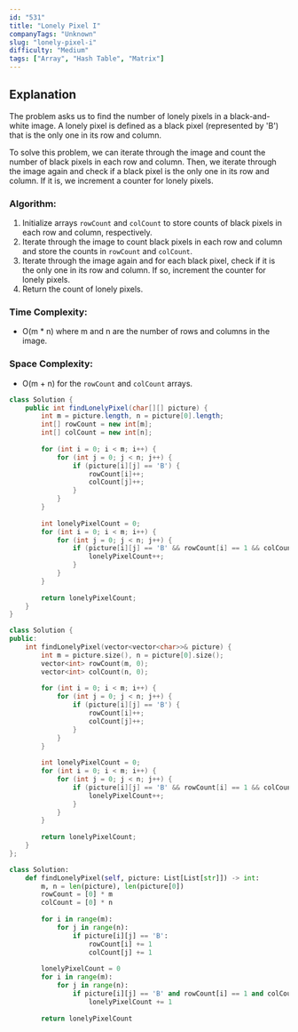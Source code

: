 ```yaml
---
id: "531"
title: "Lonely Pixel I"
companyTags: "Unknown"
slug: "lonely-pixel-i"
difficulty: "Medium"
tags: ["Array", "Hash Table", "Matrix"]
---
```


## Explanation

The problem asks us to find the number of lonely pixels in a black-and-white image. A lonely pixel is defined as a black pixel (represented by 'B') that is the only one in its row and column.

To solve this problem, we can iterate through the image and count the number of black pixels in each row and column. Then, we iterate through the image again and check if a black pixel is the only one in its row and column. If it is, we increment a counter for lonely pixels.

### Algorithm:
1. Initialize arrays `rowCount` and `colCount` to store counts of black pixels in each row and column, respectively.
2. Iterate through the image to count black pixels in each row and column and store the counts in `rowCount` and `colCount`.
3. Iterate through the image again and for each black pixel, check if it is the only one in its row and column. If so, increment the counter for lonely pixels.
4. Return the count of lonely pixels.

### Time Complexity:
- O(m * n) where m and n are the number of rows and columns in the image.

### Space Complexity:
- O(m + n) for the `rowCount` and `colCount` arrays.
```java
class Solution {
    public int findLonelyPixel(char[][] picture) {
        int m = picture.length, n = picture[0].length;
        int[] rowCount = new int[m];
        int[] colCount = new int[n];
        
        for (int i = 0; i < m; i++) {
            for (int j = 0; j < n; j++) {
                if (picture[i][j] == 'B') {
                    rowCount[i]++;
                    colCount[j]++;
                }
            }
        }
        
        int lonelyPixelCount = 0;
        for (int i = 0; i < m; i++) {
            for (int j = 0; j < n; j++) {
                if (picture[i][j] == 'B' && rowCount[i] == 1 && colCount[j] == 1) {
                    lonelyPixelCount++;
                }
            }
        }
        
        return lonelyPixelCount;
    }
}
```

```cpp
class Solution {
public:
    int findLonelyPixel(vector<vector<char>>& picture) {
        int m = picture.size(), n = picture[0].size();
        vector<int> rowCount(m, 0);
        vector<int> colCount(n, 0);
        
        for (int i = 0; i < m; i++) {
            for (int j = 0; j < n; j++) {
                if (picture[i][j] == 'B') {
                    rowCount[i]++;
                    colCount[j]++;
                }
            }
        }
        
        int lonelyPixelCount = 0;
        for (int i = 0; i < m; i++) {
            for (int j = 0; j < n; j++) {
                if (picture[i][j] == 'B' && rowCount[i] == 1 && colCount[j] == 1) {
                    lonelyPixelCount++;
                }
            }
        }
        
        return lonelyPixelCount;
    }
};
```

```python
class Solution:
    def findLonelyPixel(self, picture: List[List[str]]) -> int:
        m, n = len(picture), len(picture[0])
        rowCount = [0] * m
        colCount = [0] * n
        
        for i in range(m):
            for j in range(n):
                if picture[i][j] == 'B':
                    rowCount[i] += 1
                    colCount[j] += 1
        
        lonelyPixelCount = 0
        for i in range(m):
            for j in range(n):
                if picture[i][j] == 'B' and rowCount[i] == 1 and colCount[j] == 1:
                    lonelyPixelCount += 1
        
        return lonelyPixelCount
```